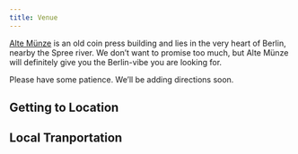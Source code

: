 ```yaml
---
title: Venue
---
```


[Alte Münze](https://alte-muenze-berlin.de/) is an old coin press building and lies in the very heart of Berlin, nearby the Spree river. We don’t want to promise too much, but Alte Münze will definitely give you the Berlin-vibe you are looking for.

Please have some patience. We’ll be adding directions soon.

## Getting to Location


## Local Tranportation
